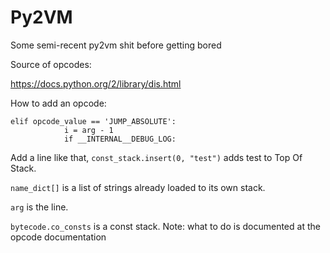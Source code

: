 # Py2VM
Some semi-recent py2vm shit before getting bored


Source of opcodes:

https://docs.python.org/2/library/dis.html

How to add an opcode:

```
elif opcode_value == 'JUMP_ABSOLUTE':
            i = arg - 1
            if __INTERNAL__DEBUG_LOG:
```        
           
Add a line like that, `const_stack.insert(0, "test")` adds test to Top Of Stack.

`name_dict[]` is a list of strings already loaded to its own stack.

`arg` is the line.

`bytecode.co_consts` is a const stack. Note: what to do is documented at the opcode documentation 
